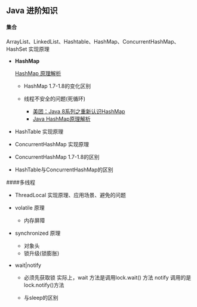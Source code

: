 ## Java 进阶知识 

#### 集合

ArrayList、LinkedList、Hashtable、HashMap、ConcurrentHashMap、HashSet 实现原理

- **HashMap**

  [HashMap 原理解析](JAVA_Advance_Notes/HashMap原理.md)





  - HashMap 1.7-1.8的变化区别 

  - 线程不安全的问题(死循环)

    - [美团：Java 8系列之重新认识HashMap](https://tech.meituan.com/java_hashmap.html)
    - [Java HashMap原理解析](https://yikun.github.io/2015/04/01/Java-HashMap%E5%B7%A5%E4%BD%9C%E5%8E%9F%E7%90%86%E5%8F%8A%E5%AE%9E%E7%8E%B0/)






- HashTable 实现原理 

- ConcurrentHashMap 实现原理  
- ConcurrentHashMap 1.7-1.8的区别

- HashTable与ConcurrentHashMap的区别






####多线程 

- ThreadLocal 实现原理、应用场景、避免的问题

- volatile 原理
  - 内存屏障

- synchronized 原理
  - 对象头
  - 锁升级(锁膨胀)

- wait|notify 
  - 必须先获取锁
      实际上，wait 方法是调用lock.wait() 方法
      notify 调用的是lock.notify()方法

  - 与sleep的区别






